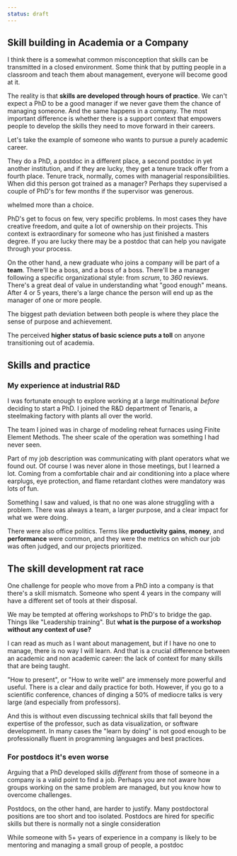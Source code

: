```yaml
---
status: draft
---
```


## Skill building in Academia or a Company
I think there is a somewhat common misconception that skills can be transmitted in a closed environment. Some think that by putting people in a classroom and teach them about management, everyone will become good at it. 

The reality is that **skills are developed through hours of practice**. We can't expect a PhD to be a good manager if we never gave them the chance of managing someone. And the same happens in a company. The most important difference is whether there is a support context that empowers people to develop the skills they need to move forward in their careers. 

Let's take the example of someone who wants to pursue a purely academic career. 

They do a PhD, a postdoc in a different place, a second postdoc in yet another institution, and if they are lucky, they get a tenure track offer from a fourth place. Tenure track, normally, comes with managerial responsibilities. When did this person got trained as a manager? Perhaps they supervised a couple of PhD's for few months if the supervisor was generous.  

whelmed more than a choice. 



PhD's get to focus on few, very specific problems. In most cases they have creative freedom, and quite a lot of ownership on their projects. This context is extraordinary for someone who has just finished a masters degree. If you are lucky there may be a postdoc that can help you navigate through your process. 

On the other hand, a new graduate who joins a company will be part of a **team**. There'll be a boss, and a boss of a boss. There'll be a manager following a specific organizational style: from *scrum*, to *360* reviews. There's a great deal of value in understanding what "good enough" means. After 4 or 5 years, there's a large chance the person will end up as the manager of one or more people. 

The biggest path deviation between both people is where they place the sense of purpose and achievement. 

The perceived **higher status of basic science puts a toll** on anyone transitioning out of academia. 

## Skills and practice



### My experience at industrial R&D
I was fortunate enough to explore working at a large multinational *before* deciding to start a PhD. I joined the R&D department of Tenaris, a steelmaking factory with plants all over the world. 

The team I joined was in charge of modeling reheat furnaces using Finite Element Methods. The sheer scale of the operation was something I had never seen. 

Part of my job description was communicating with plant operators what we found out. Of course I was never alone in those meetings, but I learned a lot. Coming from a comfortable chair and air conditioning into a place where earplugs, eye protection, and flame retardant clothes were mandatory was lots of fun. 

Something I saw and valued, is that no one was alone struggling with a problem. There was always a team, a larger purpose, and a clear impact for what we were doing. 

There were also office politics. Terms like **productivity gains**, **money**, and **performance** were common, and they were the metrics on which our job was often judged, and our projects prioritized. 

## The skill development rat race
One challenge for people who move from a PhD into a company is that there's a skill mismatch. Someone who spent 4 years in the company will have a different set of tools at their disposal. 

We may be tempted at offering workshops to PhD's to bridge the gap. Things like "Leadership training". But **what is the purpose of a workshop without any context of use?** 

I can read as much as I want about management, but if I have no one to manage, there is no way I will learn. And that is a crucial difference between an academic and non academic career: the lack of context for many skills that are being taught. 

"How to present", or "How to write well" are immensely more powerful and useful. There is a clear and daily practice for both. However, if you go to a scientific conference, chances of dinging a 50% of mediocre talks is very large (and especially from professors). 

And this is without even discussing technical skills that fall beyond the expertise of the professor, such as data visualization, or software development. In many cases the "learn by doing" is not good enough to be professionally fluent in programming languages and best practices. 
### For postdocs it's even worse
Arguing that a PhD developed skills *different* from those of someone in a company is a valid point to find a job. Perhaps you are not aware how groups working on the same problem are managed, but you know how to overcome challenges. 

Postdocs, on the other hand, are harder to justify. Many postdoctoral positions are too short and too isolated. Postdocs are hired for specific skills but there is normally not a single consideration

While someone with 5+ years of experience in a company is likely to be mentoring and managing a small group of people, a postdoc 